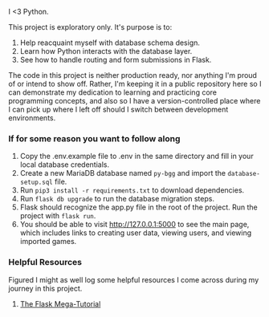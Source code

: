 I <3 Python.

This project is exploratory only. It's purpose is to:

1. Help reacquaint myself with database schema design.
2. Learn how Python interacts with the database layer.
3. See how to handle routing and form submissions in Flask.

The code in this project is neither production ready, nor
anything I'm proud of or intend to show off. Rather, I'm keeping
it in a public repository here so I can demonstrate my dedication
to learning and practicing core programming concepts, and 
also so I have a version-controlled place where I can pick up
where I left off should I switch between development environments.

### If for some reason you want to follow along
1. Copy the .env.example file to .env in the same directory and 
    fill in your local database credentials.
2. Create a new MariaDB database named `py-bgg` and import the `database-setup.sql` file.
3. Run `pip3 install -r requirements.txt` to download dependencies.
4. Run `flask db upgrade` to run the database migration steps.
5. Flask should recognize the app.py file in the root of the project. Run the project with `flask run`.
6. You should be able to visit http://127.0.0.1:5000 to see the main page, which includes links to creating user data,
    viewing users, and viewing imported games.
    
    
### Helpful Resources
Figured I might as well log some helpful resources I come across during my journey in this project.

1. [The Flask Mega-Tutorial](https://blog.miguelgrinberg.com/post/the-flask-mega-tutorial-part-i-hello-world)

